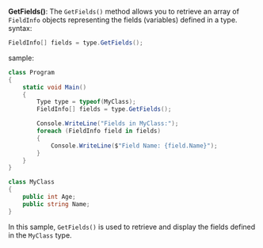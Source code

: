 **GetFields()**: The `GetFields()` method allows you to retrieve an array of `FieldInfo` objects representing the fields (variables) defined in a type.
syntax:
```c#
FieldInfo[] fields = type.GetFields();
```
sample:
```c#
class Program
{
    static void Main()
    {
        Type type = typeof(MyClass);
        FieldInfo[] fields = type.GetFields();

        Console.WriteLine("Fields in MyClass:");
        foreach (FieldInfo field in fields)
        {
            Console.WriteLine($"Field Name: {field.Name}");
        }
    }
}

class MyClass
{
    public int Age;
    public string Name;
}
```
In this sample, `GetFields()` is used to retrieve and display the fields defined in the `MyClass` type.